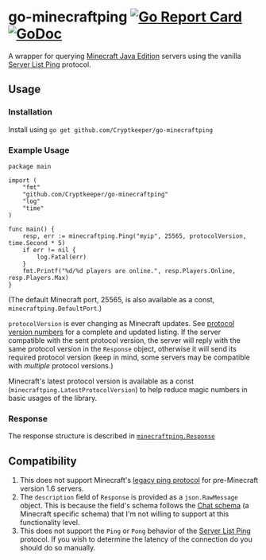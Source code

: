 # go-minecraftping [![Go Report Card](https://goreportcard.com/badge/github.com/Cryptkeeper/go-minecraftping)](https://goreportcard.com/report/github.com/Cryptkeeper/go-minecraftping) [![GoDoc](https://godoc.org/github.com/Cryptkeeper/go-minecraftping?status.svg)](https://godoc.org/github.com/Cryptkeeper/go-minecraftping)
A wrapper for querying [Minecraft Java Edition](https://minecraft.net) servers using the vanilla [Server List Ping](https://wiki.vg/Server_List_Ping) protocol.

## Usage
### Installation
Install using ```go get github.com/Cryptkeeper/go-minecraftping```

### Example Usage
```golang
package main

import (
	"fmt"
	"github.com/Cryptkeeper/go-minecraftping"
	"log"
	"time"
)

func main() {
	resp, err := minecraftping.Ping("myip", 25565, protocolVersion, time.Second * 5)
	if err != nil {
		log.Fatal(err)
	}
	fmt.Printf("%d/%d players are online.", resp.Players.Online, resp.Players.Max)
}
```

(The default Minecraft port, 25565, is also available as a const, ```minecraftping.DefaultPort```.)

```protocolVersion``` is ever changing as Minecraft updates. See [protocol version numbers](https://wiki.vg/Protocol_version_numbers) for a complete and updated listing. If the server compatible with the sent protocol version, the server will reply with the same protocol version in the ```Response``` object, otherwise it will send its required protocol version (keep in mind, some servers may be compatible with _multiple_ protocol versions.)

Minecraft's latest protocol version is available as a const (```minecraftping.LatestProtocolVersion```) to help reduce magic numbers in basic usages of the library.

### Response
The response structure is described in [```minecraftping.Response```](https://github.com/Cryptkeeper/go-minecraftping/blob/master/minecraftping.go#L29)

## Compatibility
1. This does not support Minecraft's [legacy ping protocol](https://wiki.vg/Server_List_Ping#1.6) for pre-Minecraft version 1.6 servers.
2. The ```description``` field of ```Response``` is provided as a ```json.RawMessage``` object. This is because the field's schema follows the [Chat schema](https://wiki.vg/Chat) (a Minecraft specific schema) that I'm not willing to support at this functionality level.
3. This does not support the ```Ping``` or ```Pong``` behavior of the [Server List Ping](https://wiki.vg/Server_List_Ping) protocol. If you wish to determine the latency of the connection do you should do so manually. 